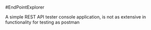 #EndPointExplorer

A simple REST API tester console application, is not as extensive in functionality for testing as postman
